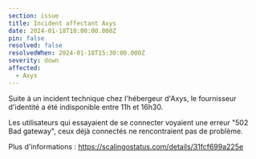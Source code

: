 ```yaml
---
section: issue
title: Incident affectant Axys
date: 2024-01-18T10:00:00.000Z
pin: false
resolved: false
resolvedWhen: 2024-01-18T15:30:00.000Z
severity: down
affected:
  - Axys
---
```


Suite à un incident technique chez l'hébergeur d'Axys, le fournisseur d'identité a été indisponible entre 11h et 16h30. 

Les utilisateurs qui essayaient de se connecter voyaient une erreur "502 Bad gateway", ceux déjà connectés ne rencontraient pas de problème.

Plus d'informations :
https://scalingostatus.com/details/31fcf699a225e
